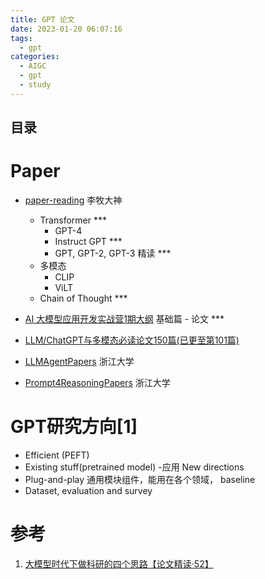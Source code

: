 ```yaml
---
title: GPT 论文
date: 2023-01-20 06:07:16
tags:
  - gpt
categories:
  - AIGC
  - gpt
  - study
---
```


<p></p>
<!-- more -->

## 目录
<!-- toc -->

# Paper
+ [paper-reading](https://github.com/www6v/paper-reading) 李牧大神
  + Transformer  *** 
    + GPT-4
    + Instruct GPT *** 
    + GPT, GPT-2, GPT-3 精读  ***
  + 多模态
    + CLIP
    + ViLT 
  + Chain of Thought  *** 
+ [AI 大模型应用开发实战营1期大纲](https://shimo.im/docs/XKq42v7061SxZ2AN/read) 
  基础篇 - 论文 *** 
+ [LLM/ChatGPT与多模态必读论文150篇(已更至第101篇)](https://blog.csdn.net/v_JULY_v/article/details/129508065) 

+ [LLMAgentPapers](https://github.com/zjunlp/LLMAgentPapers) 浙江大学

+ [Prompt4ReasoningPapers](https://github.com/zjunlp/Prompt4ReasoningPapers) 浙江大学

# GPT研究方向[1]
+ Efficient (PEFT)
+ Existing stuff(pretrained model)  -应用
  New directions
+ Plug-and-play
 通用模块组件，能用在各个领域， baseline
+ Dataset,  evaluation and survey


# 参考
1. [大模型时代下做科研的四个思路【论文精读·52】](https://www.bilibili.com/video/BV1oX4y1d7X6)
